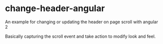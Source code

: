 # change-header-angular
An example for changing or updating the header on page scroll with angular 2

Basically capturing the scroll event and take action to modify look and feel.
